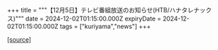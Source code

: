 +++
title = """【12月5日】テレビ番組放送のお知らせ(HTB/ハナタレナックス)"""
date = 2024-12-02T01:15:00.000Z
expiryDate = 2024-12-02T01:15:00.000Z
tags = ["kuriyama","news"]
+++


[[source]](https://www.town.kuriyama.hokkaido.jp/soshiki/28/29628.html)
